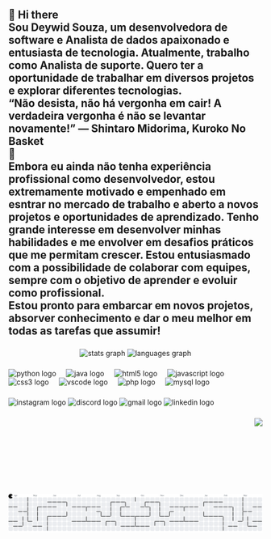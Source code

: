 <h2 align="left">👋 Hi there<br>Sou Deywid Souza, um desenvolvedora de software e Analista de dados apaixonado e entusiasta de tecnologia. Atualmente, trabalho como Analista de suporte. Quero ter a oportunidade de trabalhar em diversos projetos e explorar diferentes tecnologias.<br>“Não desista, não há vergonha em cair! A verdadeira vergonha é não se levantar novamente!” — Shintaro Midorima, Kuroko No Basket<br>🚀<br>Embora eu ainda não tenha experiência profissional como desenvolvedor, estou extremamente motivado e empenhado em esntrar no mercado de trabalho e aberto a novos projetos e oportunidades de aprendizado. Tenho grande interesse em desenvolver minhas habilidades e me envolver em desafios práticos que me permitam crescer. Estou entusiasmado com a possibilidade de colaborar com equipes, sempre com o objetivo de aprender e evoluir como profissional.<br>Estou pronto para embarcar em novos projetos, absorver conhecimento e dar o meu melhor em todas as tarefas que assumir!</h2>

###

<div align="center">
  <img src="https://github-readme-stats.vercel.app/api?username=Maryporto&hide_title=false&hide_rank=false&show_icons=true&include_all_commits=true&count_private=true&disable_animations=false&theme=dracula&locale=en&hide_border=false&order=1" height="150" alt="stats graph"  />
  <img src="https://github-readme-stats.vercel.app/api/top-langs?username=Maryporto&locale=en&hide_title=false&layout=compact&card_width=320&langs_count=5&theme=dracula&hide_border=false&order=2" height="150" alt="languages graph"  />
</div>

###

<div align="left">
  <img src="https://cdn.jsdelivr.net/gh/devicons/devicon/icons/python/python-original.svg" height="30" alt="python logo"  />
  <img width="12" />
  <img src="https://cdn.jsdelivr.net/gh/devicons/devicon/icons/java/java-original.svg" height="30" alt="java logo"  />
  <img width="12" />
  <img src="https://cdn.jsdelivr.net/gh/devicons/devicon/icons/html5/html5-original.svg" height="30" alt="html5 logo"  />
  <img width="12" />
  <img src="https://cdn.jsdelivr.net/gh/devicons/devicon/icons/javascript/javascript-original.svg" height="30" alt="javascript logo"  />
  <img width="12" />
  <img src="https://cdn.jsdelivr.net/gh/devicons/devicon/icons/css3/css3-original.svg" height="30" alt="css3 logo"  />
  <img width="12" />
  <img src="https://cdn.jsdelivr.net/gh/devicons/devicon/icons/vscode/vscode-original.svg" height="30" alt="vscode logo"  />
  <img width="12" />
  <img src="https://cdn.jsdelivr.net/gh/devicons/devicon/icons/php/php-original.svg" height="30" alt="php logo"  />
  <img width="12" />
  <img src="https://cdn.jsdelivr.net/gh/devicons/devicon/icons/mysql/mysql-original.svg" height="30" alt="mysql logo"  />
</div>

###

<div align="left">
  <img src="https://img.shields.io/static/v1?message=Instagram&logo=instagram&label=&color=E4405F&logoColor=white&labelColor=&style=for-the-badge" height="35" alt="instagram logo"  />
  <img src="https://img.shields.io/static/v1?message=Discord&logo=discord&label=&color=7289DA&logoColor=white&labelColor=&style=for-the-badge" height="35" alt="discord logo"  />
  <img src="https://img.shields.io/static/v1?message=Gmail&logo=gmail&label=&color=D14836&logoColor=white&labelColor=&style=for-the-badge" height="35" alt="gmail logo"  />
  <img src="https://img.shields.io/static/v1?message=LinkedIn&logo=linkedin&label=&color=0077B5&logoColor=white&labelColor=&style=for-the-badge" height="35" alt="linkedin logo"  />
  
</div>

###

<img align="right" height="150" src="https://i.imgflip.com/65efzo.gif"  />

###

<picture>
  <source media="(prefers-color-scheme: dark)" srcset="https://raw.githubusercontent.com/Maryporto/Maryporto/output/pacman-contribution-graph-dark.svg">
  <source media="(prefers-color-scheme: light)" srcset="https://raw.githubusercontent.com/Maryporto/Maryporto/output/pacman-contribution-graph.svg">
  <img alt="pacman contribution graph" src="https://raw.githubusercontent.com/Maryporto/Maryporto/output/pacman-contribution-graph.svg">
</picture>

###
